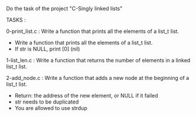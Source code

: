 Do the task of the project "C-Singly linked lists"

TASKS :

0-print_list.c : Write a function that prints all the elements of a list_t list.
- Write a function that prints all the elements of a list_t list.
- If str is NULL, print [0] (nil)

1-list_len.c : Write a function that returns the number of elements in a linked list_t list.

 2-add_node.c : Write a function that adds a new node at the beginning of a list_t list.
 - Return: the address of the new element, or NULL if it failed
 - str needs to be duplicated
 - You are allowed to use strdup
 